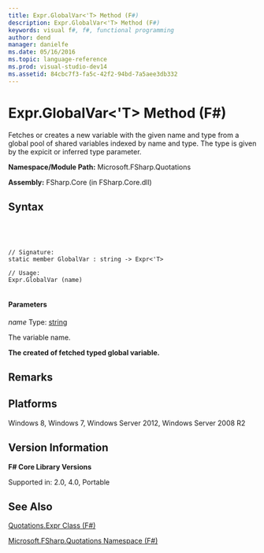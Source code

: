 ```yaml
---
title: Expr.GlobalVar<'T> Method (F#)
description: Expr.GlobalVar<'T> Method (F#)
keywords: visual f#, f#, functional programming
author: dend
manager: danielfe
ms.date: 05/16/2016
ms.topic: language-reference
ms.prod: visual-studio-dev14
ms.assetid: 84cbc7f3-fa5c-42f2-94bd-7a5aee3db332 
---
```


# Expr.GlobalVar<'T> Method (F#)

Fetches or creates a new variable with the given name and type from a global pool of shared variables indexed by name and type. The type is given by the expicit or inferred type parameter.

**Namespace/Module Path:** Microsoft.FSharp.Quotations

**Assembly:** FSharp.Core (in FSharp.Core.dll)


## Syntax



```




// Signature:
static member GlobalVar : string -> Expr<'T>

// Usage:
Expr.GlobalVar (name)


```





#### Parameters
*name*
Type: [string](http://msdn.microsoft.com/en-us/library/12b97856-ec80-4f70-a018-afb0753f755a)


The variable name.



**The created of fetched typed global variable.**
## Remarks

## Platforms
Windows 8, Windows 7, Windows Server 2012, Windows Server 2008 R2


## Version Information
**F# Core Library Versions**

Supported in: 2.0, 4.0, Portable




## See Also
[Quotations.Expr Class &#40;F&#35;&#41;](Quotations.Expr-Class-%5BFSharp%5D.md)

[Microsoft.FSharp.Quotations Namespace &#40;F&#35;&#41;](Microsoft.FSharp.Quotations-Namespace-%5BFSharp%5D.md)

